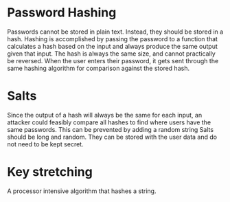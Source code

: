 Password Hashing
====

Passwords cannot be stored in plain text.  Instead, they should be stored in a hash.  Hashing is accomplished by passing the password to a function that calculates a hash based on the input and always produce the same output given that input.  The hash is always the same size, and cannot practically be reversed.  When the user enters their password, it gets sent through the same hashing algorithm for comparison against the stored hash.

Salts
===

Since the output of a hash will always be the same for each input, an attacker could feasibly compare all hashes to find where users have the same passwords.  This can be prevented by adding a random string Salts should be long and random.  They can be stored with the user data and do not need to be kept secret.

Key stretching
===
A processor intensive algorithm that hashes a string.